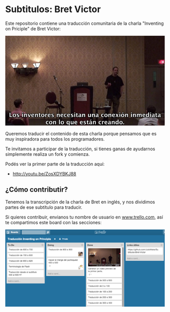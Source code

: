 Subtitulos: Bret Victor
=======================

Este repositorio contiene una traducción comunitaria
de la charla "Inventing on Priciple" de Bret Victor:

![](imagenes/preview.jpg)

Queremos traducir el contenido de esta charla porque
pensamos que es muy inspiradora para todos los programadores.

Te invitamos a participar de la traducción, si tienes ganas
de ayudarnos simplemente realiza un fork y comienza.

Podés ver la primer parte de la traducción aquí:

 * http://youtu.be/ZosXDYBKJ88


## ¿Cómo contributir?

Tenemos la transcripción de la charla de Bret en inglés, y nos dividimos partes de ese subtítulo para traducir.

Si quieres contribuir, envianos tu nombre de usuario en www.trello.com, así te compartimos este board con las secciones:

![](imagenes/trello.png)